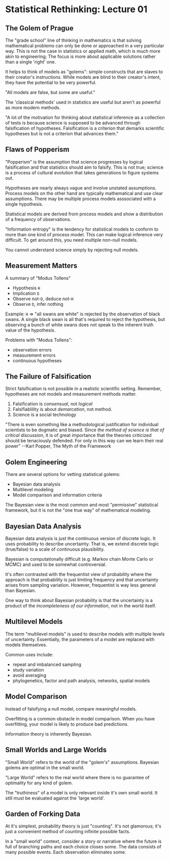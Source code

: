 # Statistical Rethinking: Lecture 01

## The Golem of Prague

The "grade school" line of thinking in mathematics is that solving mathematical problems can only be done or approached in a very particular way. This is not the case in statistics or applied math, which is much more akin to engineering; The focus is more about applicable solutions rather than a single 'right' one.

It helps to think of models as "golems": simple constructs that are slaves to their creator's instructions. While models are blind to their creator's intent, they have the potential to be very powerful.

"All models are false, but some are useful."

The 'classical methods' used in statistics are useful but aren't as powerful as more modern methods.

"A lot of the motivation for thinking about statistical inference as a collection of tests is because science is supposed to be advanced through falsification of hypotheses. Falsification is a criterion that demarks scientific hypotheses but is not a criterion that advances them."

## Flaws of Popperism

"Popperism" is the assumption that science progresses by logical falsification and that statistics should aim to falsify. This is not true; science is a process of cultural evolution that takes generations to figure systems out.

Hypotheses are nearly always vague and involve unstated assumptions. Process models on the other hand are typically mathematical and use clear assumptions. There may be multiple process models asssociated with a single hypothesis. 

Statistical models are derived from process models and show a distribution of a frequency of observations.

"Information entropy" is the tendency for statistical models to conform to more than one kind of process model. This can make logical inference very difficult. To get around this, you need multiple non-null models.

You cannot understand science simply by rejecting null models.

## Measurement Matters

A summary of "Modus Tollens"

* Hypothesis `H`
* Implication `D`
* Observe not-`D`, deduce not-`H`
* Observe `D`, infer nothing

Example: `H` => "all swans are white" is rejected by the observation of black swans. A single black swan is all that's required to reject the hypothesis, but observing a bunch of white swans does not speak to the inherent truth value of the hypothesis.

Problems with "Modus Tollens":

* observation errors
* measurement errors
* continuous hypotheses

## The Failure of Falsification

Strict falsification is not possible in a realistic scientific setting. Remember, hypotheses are not models and measurement methods matter.

1. Falsification is *consensual*, not *logical*
2. Falsifiablility is about *demarcation*, not method.
3. Science is a social technology

"There is even something like a methodological justification for individual scientists to be dogmatic and biased. Since *the method of science is that of critical discussion*, it is of great importance that the theories criticized should be tenaciously defended. For only in this way can we learn their real power" --Karl Popper, The Myth of the Framework

## Golem Engineering

There are several options for vetting statistical golems:

* Bayesian data analysis
* Multilevel modeling
* Model comparison and information criteria

The Bayesian view is the most common and most "permissive" statistical framework, but it is not the "one true way" of mathematical modeling.

## Bayesian Data Analysis

Bayesian data analysis is just the continuous version of discrete logic. It uses probability to describe uncertainty. That is, we extend discrete logic (true/false) to a scale of continuous plausibility.

Bayesian is computationally difficult (e.g. Markov chain Monte Carlo or MCMC) and used to be somewhat controversial.

It's often contrasted with the frequentist view of probability where the approach is that probability is just limiting frequency and that uncertainty arises from sampling variation. However, frequentist is way less general than Bayesian.

One way to think about Bayesian probability is that the uncertainty is a product of the *incompleteness of our information*, not in the world itself.

## Multilevel Models

The term "multilevel models" is used to describe models with multiple levels of uncertainty. Essentially, the parameters of a model are replaced with models themselves.

Common uses include:

* repeat and imbalanced sampling
* study variation
* avoid averaging
* phylogenetics, factor and path analysis, networks, spatial models

## Model Comparison

Instead of falsifying a null model, compare meaningful models.

Overfitting is a common obstacle in model comparison. When you have overfitting, your model is likely to produce bad predictions. 

Information theory is inherently Bayesian.

## Small Worlds and Large Worlds

"Small World" refers to the world of the "golem's" assumptions. Bayesian golems are optimal in the small world.

"Large World" refers to the real world where there is no guarantee of optimality for any kind of golem.

The "truthiness" of a model is only relevant inside it's own small world. It still must be evaluated against the 'large world'.

## Garden of Forking Data

At it's simplest, probability theory is just "counting". It's not glamorous; it's just a convenient method of counting infinite possible facts.

In a "small world" context, consider a story or narrative where the future is full of branching paths and each choice closes some. The data consists of many possible events. Each observation eliminates some.